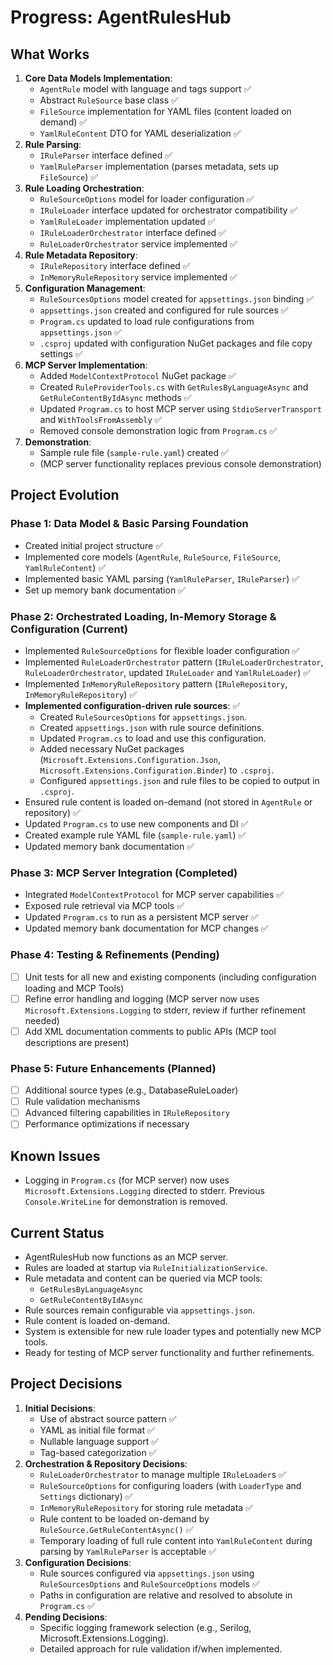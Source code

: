 # Progress: AgentRulesHub

## What Works
1.  **Core Data Models Implementation**:
    *   `AgentRule` model with language and tags support ✅
    *   Abstract `RuleSource` base class ✅
    *   `FileSource` implementation for YAML files (content loaded on demand) ✅
    *   `YamlRuleContent` DTO for YAML deserialization ✅
2.  **Rule Parsing**:
    *   `IRuleParser` interface defined ✅
    *   `YamlRuleParser` implementation (parses metadata, sets up `FileSource`) ✅
3.  **Rule Loading Orchestration**:
    *   `RuleSourceOptions` model for loader configuration ✅
    *   `IRuleLoader` interface updated for orchestrator compatibility ✅
    *   `YamlRuleLoader` implementation updated ✅
    *   `IRuleLoaderOrchestrator` interface defined ✅
    *   `RuleLoaderOrchestrator` service implemented ✅
4.  **Rule Metadata Repository**:
    *   `IRuleRepository` interface defined ✅
    *   `InMemoryRuleRepository` service implemented ✅
5.  **Configuration Management**:
    *   `RuleSourcesOptions` model created for `appsettings.json` binding ✅
    *   `appsettings.json` created and configured for rule sources ✅
    *   `Program.cs` updated to load rule configurations from `appsettings.json` ✅
    *   `.csproj` updated with configuration NuGet packages and file copy settings ✅
6.  **MCP Server Implementation**:
    *   Added `ModelContextProtocol` NuGet package ✅
    *   Created `RuleProviderTools.cs` with `GetRulesByLanguageAsync` and `GetRuleContentByIdAsync` methods ✅
    *   Updated `Program.cs` to host MCP server using `StdioServerTransport` and `WithToolsFromAssembly` ✅
    *   Removed console demonstration logic from `Program.cs` ✅
7.  **Demonstration**:
    *   Sample rule file (`sample-rule.yaml`) created ✅
    *   (MCP server functionality replaces previous console demonstration)

## Project Evolution
### Phase 1: Data Model & Basic Parsing Foundation
- Created initial project structure ✅
- Implemented core models (`AgentRule`, `RuleSource`, `FileSource`, `YamlRuleContent`) ✅
- Implemented basic YAML parsing (`YamlRuleParser`, `IRuleParser`) ✅
- Set up memory bank documentation ✅

### Phase 2: Orchestrated Loading, In-Memory Storage & Configuration (Current)
- Implemented `RuleSourceOptions` for flexible loader configuration ✅
- Implemented `RuleLoaderOrchestrator` pattern (`IRuleLoaderOrchestrator`, `RuleLoaderOrchestrator`, updated `IRuleLoader` and `YamlRuleLoader`) ✅
- Implemented `InMemoryRuleRepository` pattern (`IRuleRepository`, `InMemoryRuleRepository`) ✅
- **Implemented configuration-driven rule sources**: ✅
    - Created `RuleSourcesOptions` for `appsettings.json`.
    - Created `appsettings.json` with rule source definitions.
    - Updated `Program.cs` to load and use this configuration.
    - Added necessary NuGet packages (`Microsoft.Extensions.Configuration.Json`, `Microsoft.Extensions.Configuration.Binder`) to `.csproj`.
    - Configured `appsettings.json` and rule files to be copied to output in `.csproj`.
- Ensured rule content is loaded on-demand (not stored in `AgentRule` or repository) ✅
- Updated `Program.cs` to use new components and DI ✅
- Created example rule YAML file (`sample-rule.yaml`) ✅
- Updated memory bank documentation ✅

### Phase 3: MCP Server Integration (Completed)
- Integrated `ModelContextProtocol` for MCP server capabilities ✅
- Exposed rule retrieval via MCP tools ✅
- Updated `Program.cs` to run as a persistent MCP server ✅
- Updated memory bank documentation for MCP changes ✅

### Phase 4: Testing & Refinements (Pending)
- [ ] Unit tests for all new and existing components (including configuration loading and MCP Tools)
- [ ] Refine error handling and logging (MCP server now uses `Microsoft.Extensions.Logging` to stderr, review if further refinement needed)
- [ ] Add XML documentation comments to public APIs (MCP tool descriptions are present)

### Phase 5: Future Enhancements (Planned)
- [ ] Additional source types (e.g., DatabaseRuleLoader)
- [ ] Rule validation mechanisms
- [ ] Advanced filtering capabilities in `IRuleRepository`
- [ ] Performance optimizations if necessary

## Known Issues
- Logging in `Program.cs` (for MCP server) now uses `Microsoft.Extensions.Logging` directed to stderr. Previous `Console.WriteLine` for demonstration is removed.

## Current Status
- AgentRulesHub now functions as an MCP server.
- Rules are loaded at startup via `RuleInitializationService`.
- Rule metadata and content can be queried via MCP tools:
    - `GetRulesByLanguageAsync`
    - `GetRuleContentByIdAsync`
- Rule sources remain configurable via `appsettings.json`.
- Rule content is loaded on-demand.
- System is extensible for new rule loader types and potentially new MCP tools.
- Ready for testing of MCP server functionality and further refinements.

## Project Decisions
1.  **Initial Decisions**:
    *   Use of abstract source pattern ✅
    *   YAML as initial file format ✅
    *   Nullable language support ✅
    *   Tag-based categorization ✅
2.  **Orchestration & Repository Decisions**:
    *   `RuleLoaderOrchestrator` to manage multiple `IRuleLoader`s ✅
    *   `RuleSourceOptions` for configuring loaders (with `LoaderType` and `Settings` dictionary) ✅
    *   `InMemoryRuleRepository` for storing rule metadata ✅
    *   Rule content to be loaded on-demand by `RuleSource.GetRuleContentAsync()` ✅
    *   Temporary loading of full rule content into `YamlRuleContent` during parsing by `YamlRuleParser` is acceptable ✅
3.  **Configuration Decisions**:
    *   Rule sources configured via `appsettings.json` using `RuleSourcesOptions` and `RuleSourceOptions` models ✅
    *   Paths in configuration are relative and resolved to absolute in `Program.cs` ✅
4.  **Pending Decisions**:
    *   Specific logging framework selection (e.g., Serilog, Microsoft.Extensions.Logging).
    *   Detailed approach for rule validation if/when implemented.

